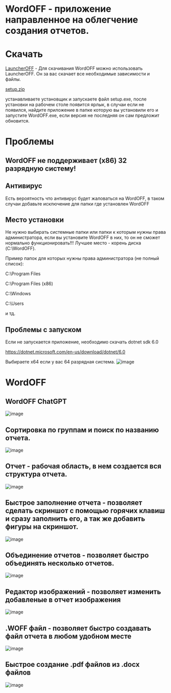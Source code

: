 # WordOFF - приложение направленное на облегчение создания отчетов.

# Скачать
[LauncherOFF](https://github.com/Camyil-89/LauncherOFF-Publish/tree/main) - Для скачивания WordOFF можно использовать LauncherOFF. Он за вас скачает все необходимые зависимости и файлы.

[setup.zip](https://github.com/Camyil-89/WordOFF-Publish/files/10387007/setup.zip)

устанавливаете установщик и запускаете файл setup.exe, после установки на рабочем столе появится ярлык, в случаи если не появился, найдите приложение в папке которую вы установили его и запустите WordOFF.exe, если версия не последняя он сам предложит обновится.
# Проблемы
## WordOFF не поддерживает (x86) 32 разрядную систему!
## Антивирус
Есть вероятность что антивирус будет жаловаться на WordOFF, в таком случаи добавьте исключение для папки где установлен WordOFF
## Место установки
Не нужно выбирать системные папки или папки к которым нужны права администратора, если вы установите WordOFF в них, то он не сможет нормально функционировать!!!
Лучшее место - корень диска (C:\WordOFF).

Пример папок для которых нужны права администратора (не полный список):

C:\Program Files

C:\Program Files (x86)

C:\Windows

C:\Users

и тд.
## Проблемы с запуском
Если не запускается приложение, необходимо скачать dotnet sdk 6.0

https://dotnet.microsoft.com/en-us/download/dotnet/6.0

Выбираете x64 если у вас 64 разрядная система.
![image](https://user-images.githubusercontent.com/76705837/203860326-cecb8f0e-9a26-415b-a408-69a7588b92ce.png)

# WordOFF
## WordOFF ChatGPT

![image](https://user-images.githubusercontent.com/76705837/228081677-791945a5-bbbe-4747-bec8-e25248ab8563.png)

## Сортировка по группам и поиск по названию отчета.

![image](https://user-images.githubusercontent.com/76705837/205448749-bf97f26b-b525-4603-a543-b88eebf047d2.png)

## Отчет - рабочая область, в нем создается вся структура отчета.

![image](https://user-images.githubusercontent.com/76705837/205447981-efeb61fa-7a3e-4ae3-800b-77c98a2961ef.png)

## Быстрое заполнение отчета - позволяет сделать скриншот с помощью горячих клавиш и сразу заполнить его, а так же добавить фигуры на скриншот.

![image](https://user-images.githubusercontent.com/76705837/206025517-164223b0-f89f-41be-b8a0-8b414a0a2b2a.png)


## Объединение отчетов - позволяет быстро объединять несколько отчетов.

![image](https://user-images.githubusercontent.com/76705837/205448186-2ab22063-ffff-4836-9646-3ad4cfd84f0e.png)

## Редактор изображений - позволяет изменить добавленые в отчет изображения

![image](https://user-images.githubusercontent.com/76705837/211667424-0aa80e01-fe45-4109-9386-763ca01c48b9.png)

## .WOFF файл - позволяет быстро создавать файл отчета в любом удобном месте

![image](https://user-images.githubusercontent.com/76705837/205448545-0732c738-28bd-44c8-aaf9-1d9e044b9603.png)

## Быстрое создание .pdf файлов из .docx файлов

![image](https://user-images.githubusercontent.com/76705837/214366708-81f0e927-be3e-40f5-a6c7-4823ceb8dcd0.png)

